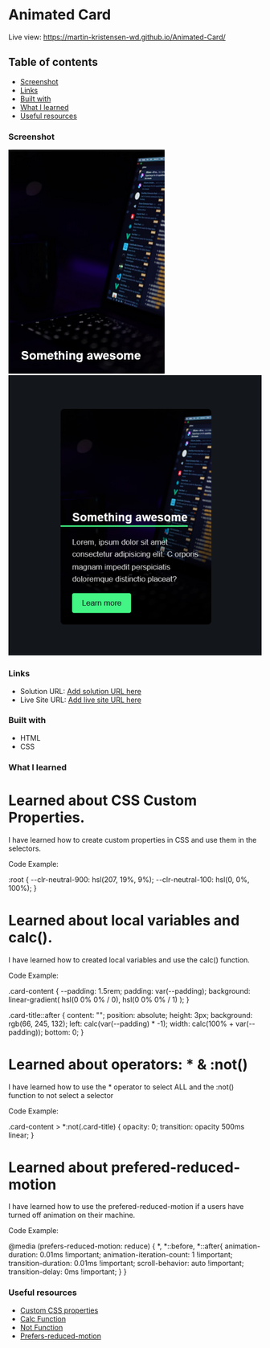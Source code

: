 # Animated Card 

Live view: https://martin-kristensen-wd.github.io/Animated-Card/

## Table of contents

  - [Screenshot](#screenshot)
  - [Links](#links)
  - [Built with](#built-with)
  - [What I learned](#what-i-learned)
  - [Useful resources](#useful-resources)


### Screenshot

![](./images/Screenshot1.png)
![](./images/Screenshot2.png)


### Links

- Solution URL: [Add solution URL here](https://your-solution-url.com)
- Live Site URL: [Add live site URL here](https://your-live-site-url.com)


### Built with

- HTML
- CSS 


### What I learned

# Learned about CSS Custom Properties. 

I have learned how to create custom properties in CSS and use them in the selectors. 

Code Example: 

:root {
  --clr-neutral-900: hsl(207, 19%, 9%); 
  --clr-neutral-100: hsl(0, 0%, 100%); 
}


# Learned about local variables and calc(). 

I have learned how to created local variables and use the calc() function.

Code Example:

.card-content {
  --padding: 1.5rem; 
  padding: var(--padding);
  background: linear-gradient(
    hsl(0 0% 0% / 0), 
    hsl(0 0% 0% / 1)
  ); 
}

.card-title::after {
  content: "";
  position: absolute;
  height: 3px; 
  background: rgb(66, 245, 132);
  left: calc(var(--padding) * -1); 
  width: calc(100% + var(--padding));
  bottom: 0; 
}


# Learned about operators: * & :not()

I have learned how to use the * operator to select ALL and the :not() function to not select a selector

Code Example: 

.card-content > *:not(.card-title) {
  opacity: 0;
  transition: opacity 500ms linear;
}


# Learned about prefered-reduced-motion 

I have learned how to use the prefered-reduced-motion if a users have turned off animation on their machine. 

Code Example:

@media (prefers-reduced-motion: reduce) {
  *,
  *::before, 
  *::after{
    animation-duration: 0.01ms !important;
    animation-iteration-count: 1 !important;
    transition-duration: 0.01ms !important;
    scroll-behavior: auto !important;
    transition-delay: 0ms !important;
  }
}


### Useful resources

- [Custom CSS properties](https://developer.mozilla.org/en-US/docs/Web/CSS/Using_CSS_custom_properties)
- [Calc Function](https://developer.mozilla.org/en-US/docs/Web/CSS/calc())
- [Not Function](https://developer.mozilla.org/en-US/docs/Web/CSS/:not)
- [Prefers-reduced-motion](https://developer.mozilla.org/en-US/docs/Web/CSS/@media/prefers-reduced-motion)
